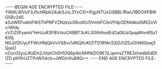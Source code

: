-----BEGIN AGE ENCRYPTED FILE-----
YWdlLWVuY3J5cHRpb24ub3JnL3YxCi0+IFgyNTUxOSBBL1RwU1BDOXFBWG5Bc245
a3JiWEFodmFWSThPNFVZNzkzc08vd0U5VmhFCllxVFdpODNtdko0MXZxVlcrWldy
cVZiZ0FyamVYeHJuR3FBVzkzOXBBT3cKLS0tIHhsdEd2a0tLbGpqaWxnRSs1K0tL
N0JjVDUycFFWcHNjQkVvVS8vc1dNQXcKtZlTD18fAc52jG/0ZEuOhN6Qsej3QasO
nZoc02yuLlKdDn2JVptCh5H51Q6p4tcNHfikDO9E7iLqemsZTRE3xhedb6dDflZD
plH1hUZTPnWG4cb+JWD/nXuB8Q==
-----END AGE ENCRYPTED FILE-----
